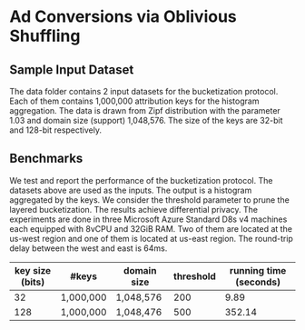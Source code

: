 # Ad Conversions via Oblivious Shuffling

## Sample Input Dataset
The data folder contains 2 input datasets for the bucketization protocol. Each of them contains 1,000,000 attribution keys for the histogram aggregation.
The data is drawn from Zipf distribution with the parameter 1.03 and domain size (support) 1,048,576. The size of the keys are 32-bit and 128-bit
respectively.

## Benchmarks
We test and report the performance of the bucketization protocol. The datasets above are used as the inputs. The output is a histogram
aggregated by the keys. We consider the threshold parameter to prune the layered bucketization. The results achieve differential privacy.
The experiments are done in three Microsoft Azure Standard D8s v4 machines each equipped with 8vCPU and 32GiB RAM. Two of them are located
at the us-west region and one of them is located at us-east region. The round-trip delay between the west and east is 64ms.

| key size (bits) | #keys | domain size | threshold | running time (seconds) |
| --------------- | ----- | ----------- | --------- | ---------------------- |
| 32  | 1,000,000 | 1,048,576 | 200 | 9.89   |
| 128 | 1,000,000 | 1,048,476 | 500 | 352.14 |
